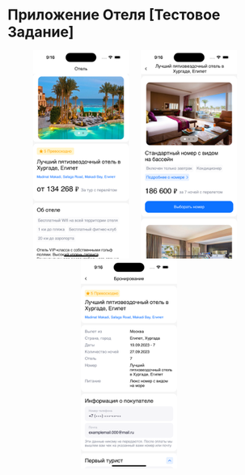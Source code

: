 # Приложение Отеля [Тестовое Задание]

<div style="display: flex; flex-direction: row; flex-wrap: wrap; justify-content: center; column-gap: 24px; row-gap: 20px;">
  <span><img src="./HotelBooking/System/ImagesForReadMe/firstScreen.png" style="width:190px;"></span>
  <span><img src="./HotelBooking/System/ImagesForReadMe/secondScreen.png" style="width:190px;"></span>

</div>


<div style="display: flex; flex-direction: row; flex-wrap: wrap; justify-content: center; column-gap: 24px; row-gap: 20px;">
  <span><img src="./HotelBooking/System/ImagesForReadMe/thirdScreen.png" style="width:190px;"></span>
  <span><img src=""./HotelBooking/System/ImagesForReadMe/fourthScreen.png" style="width:190px;"></span>
</div>

